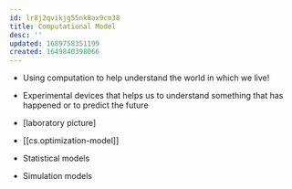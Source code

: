 ```yaml
---
id: lr8j2qvikjg55nk8ax9cm38
title: Computational Model
desc: ''
updated: 1689758351199
created: 1649840398066
---
```


- Using computation to help understand the world in which we live!
- Experimental devices that helps us to understand something that has happened 
or to predict the future

- [laboratory picture]
- [[cs.optimization-model]]
- Statistical models
- Simulation models
